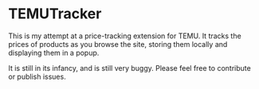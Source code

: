 # TEMUTracker

This is my attempt at a price-tracking extension for TEMU. It tracks the prices of products as you browse the site, storing them locally and displaying them in a popup.

It is still in its infancy, and is still very buggy. Please feel free to contribute or publish issues.
